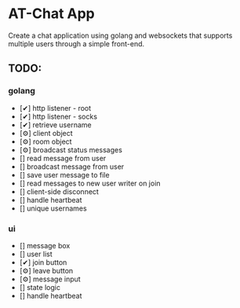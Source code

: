 # AT-Chat App

Create a chat application using golang and websockets that supports multiple users through a simple front-end.

## TODO: 
### golang
- [✔] http listener - root
- [✔] http listener - socks
- [✔] retrieve username
- [⚙] client object
- [⚙] room object
- [⚙] broadcast status messages
- [] read message from user
- [] broadcast message from user
- [] save user message to file
- [] read messages to new user writer on join
- [] client-side disconnect
- [] handle heartbeat
- [] unique usernames
### ui
- [] message box
- [] user list
- [✔] join button
- [⚙] leave button
- [⚙] message input
- [] state logic
- [] handle heartbeat